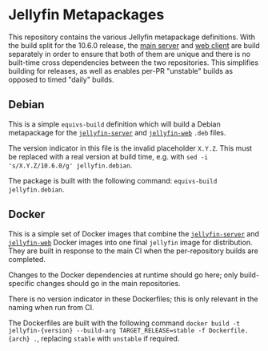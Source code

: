 # Jellyfin Metapackages

This repository contains the various Jellyfin metapackage definitions. With the build split for the 10.6.0 release, the [main server](https://github.com/jellyfin/jellyfin) and [web client](https://github.com/jellyfin/jellyfin-web) are build separately in order to ensure that both of them are unique and there is no built-time cross dependencies between the two repositories. This simplifies building for releases, as well as enables per-PR "unstable" builds as opposed to timed "daily" builds.

## Debian

This is a simple `equivs-build` definition which will build a Debian metapackage for the [`jellyfin-server`](https://github.com/jellyfin/jellyfin) and [`jellyfin-web`](https://github.com/jellyfin/jellyfin-web) `.deb` files.

The version indicator in this file is the invalid placeholder `X.Y.Z`. This must be replaced with a real version at build time, e.g. with `sed -i 's/X.Y.Z/10.6.0/g' jellyfin.debian`.

The package is built with the following command: `equivs-build jellyfin.debian`.

## Docker

This is a simple set of Docker images that combine the [`jellyfin-server`](https://github.com/jellyfin/jellyfin) and [`jellyfin-web`](https://github.com/jellyfin/jellyfin-web) Docker images into one final `jellyfin` image for distribution. They are built in response to the main CI when the per-repository builds are completed.

Changes to the Docker dependencies at runtime should go here; only build-specific changes should go in the main repositories.

There is no version indicator in these Dockerfiles; this is only relevant in the naming when run from CI.

The Dockerfiles are built with the following command `docker build -t jellyfin-{version} --build-arg TARGET_RELEASE=stable -f Dockerfile.{arch} .`, replacing `stable` with `unstable` if required.
